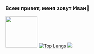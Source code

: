 ### Всем привет, меня зовут Иван👋
<img src="https://media.giphy.com/media/M9gbBd9nbDrOTu1Mqx/giphy.gif" width="100"/>  [![Top Langs](https://github-readme-stats.vercel.app/api/top-langs/?username=FirstPlayerCoonfurm)](https://github.com/FirstPlayerCoonfurm/github-readme-stats) ![](https://github-profile-summary-cards.vercel.app/api/cards/most-commit-language?username=FirstPlayerCoonfurm&theme=solarized_dark)
